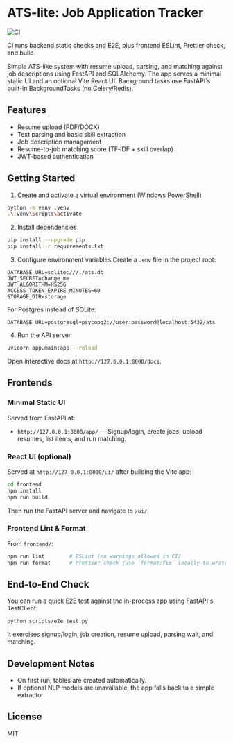 # ATS-lite: Job Application Tracker

[![CI](https://github.com/aditya3singh/ATS-Lite/actions/workflows/ci.yml/badge.svg)](https://github.com/aditya3singh/ATS-Lite/actions/workflows/ci.yml)

CI runs backend static checks and E2E, plus frontend ESLint, Prettier check, and build.

Simple ATS-like system with resume upload, parsing, and matching against job descriptions using FastAPI and SQLAlchemy. The app serves a minimal static UI and an optional Vite React UI. Background tasks use FastAPI's built-in BackgroundTasks (no Celery/Redis).

## Features
- Resume upload (PDF/DOCX)
- Text parsing and basic skill extraction
- Job description management
- Resume-to-job matching score (TF‑IDF + skill overlap)
- JWT-based authentication

## Getting Started
1) Create and activate a virtual environment (Windows PowerShell)
```bash
python -m venv .venv
.\.venv\Scripts\activate
```

2) Install dependencies
```bash
pip install --upgrade pip
pip install -r requirements.txt
```

3) Configure environment variables
Create a `.env` file in the project root:
```
DATABASE_URL=sqlite:///./ats.db
JWT_SECRET=change_me
JWT_ALGORITHM=HS256
ACCESS_TOKEN_EXPIRE_MINUTES=60
STORAGE_DIR=storage
```
For Postgres instead of SQLite:
```
DATABASE_URL=postgresql+psycopg2://user:password@localhost:5432/ats
```

4) Run the API server
```bash
uvicorn app.main:app --reload
```
Open interactive docs at `http://127.0.0.1:8000/docs`.

## Frontends
### Minimal Static UI
Served from FastAPI at:
- `http://127.0.0.1:8000/app/` — Signup/login, create jobs, upload resumes, list items, and run matching.

### React UI (optional)
Served at `http://127.0.0.1:8000/ui/` after building the Vite app:
```bash
cd frontend
npm install
npm run build
```
Then run the FastAPI server and navigate to `/ui/`.

### Frontend Lint & Format
From `frontend/`:
```bash
npm run lint        # ESLint (no warnings allowed in CI)
npm run format      # Prettier check (use `format:fix` locally to write)
```

## End-to-End Check
You can run a quick E2E test against the in-process app using FastAPI's TestClient:
```bash
python scripts/e2e_test.py
```
It exercises signup/login, job creation, resume upload, parsing wait, and matching.

## Development Notes
- On first run, tables are created automatically.
- If optional NLP models are unavailable, the app falls back to a simple extractor.

## License
MIT